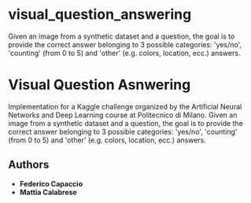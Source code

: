 # visual_question_answering
Given an image from a synthetic dataset and a question, the goal is to provide the correct answer belonging to 3 possible categories: 'yes/no', 'counting' (from 0 to 5) and 'other' (e.g. colors, location, ecc.) answers.

# Visual Question Asnwering

Implementation for a Kaggle challenge organized by the Artificial Neural Networks and Deep Learning course at Politecnico di Milano.
Given an image from a synthetic dataset and a question, the goal is to provide the correct answer belonging to 3 possible categories: 'yes/no', 'counting' (from 0 to 5) and 'other' (e.g. colors, location, ecc.) answers.


## Authors

* **Federico Capaccio**
* **Mattia Calabrese**

